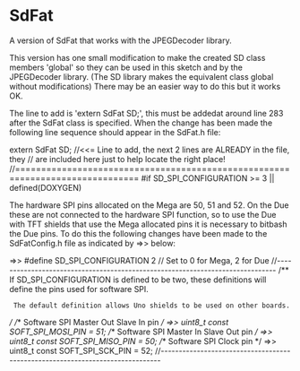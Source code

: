 # SdFat
A version of SdFat that works with the JPEGDecoder library.

This version has one small modification to make the created SD class members 'global' so
they can be used in this sketch and by the JPEGDecoder library.
(The SD library makes the equivalent class global without modifications)
There may be an easier way to do this but it works OK.

The line to add is 'extern SdFat SD;', this must be addedat around line 283
after the SdFat class is specified.
When the change has been made the following line sequence should appear in the
SdFat.h file:

  extern SdFat SD; //<<= Line to add, the next 2 lines are ALREADY in the file, they
                   //    are included here just to help locate the right place!
  //==============================================================================
  #if SD_SPI_CONFIGURATION >= 3 || defined(DOXYGEN)


The hardware SPI pins allocated on the Mega are 50, 51 and 52. On the Due these
are not connected to the hardware SPI function, so to use the Due with TFT shields that
use the Mega allocated pins it is necessary to bitbash the Due pins.  To do this the
following changes have been made to the SdFatConfig.h file as indicated by =>> below:

=>>    #define SD_SPI_CONFIGURATION 2  // Set to 0 for Mega, 2 for Due
  //------------------------------------------------------------------------------
  /**
     If SD_SPI_CONFIGURATION is defined to be two, these definitions
     will define the pins used for software SPI.

     The default definition allows Uno shields to be used on other boards.
  */
  /** Software SPI Master Out Slave In pin */
=>>             uint8_t const SOFT_SPI_MOSI_PIN = 51;
  /** Software SPI Master In Slave Out pin */
=>>             uint8_t const SOFT_SPI_MISO_PIN = 50;
  /** Software SPI Clock pin */
=>>             uint8_t const SOFT_SPI_SCK_PIN  = 52;
  //------------------------------------------------------------------------------
